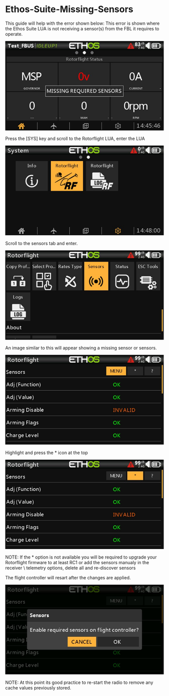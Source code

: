# Ethos-Suite-Missing-Sensors


This guide will help with the error shown below:
This error is shown where the Ethos Suite LUA is not receiving a sensor(s) from the FBL it requires to operate.

![image](Background-3.jpg)

Press the [SYS] key and scroll to the Rotorflight LUA, enter the LUA

![image](Background-4.jpg)

Scroll to the sensors tab and enter.

![image](Background-8.jpg)

An image similar to this will appear showing a missing sensor or sensors.

![image](Background-7.jpg)

Highlight and press the * icon at the top

![image](Background-5.jpg)

NOTE: If the * option is not available you will be required to upgrade your Rotorflight firmware to at least RC1 or add the sensors manualy in the receiver \ telemetry options, delete all and re-discover sensors

The flight controller will resart after the changes are applied.

![image](Background-6.jpg)

NOTE: At this point its good practice to re-start the radio to remove any cache values previously stored.
